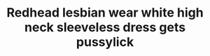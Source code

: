 ---
layout: post
title: Redhead lesbian wear white high neck sleeveless dress gets pussylick
duration: '06:08'
view: 265
rate: 2
video: 'https://flashservice.xvideos.com/embedframe/26399441'
category:
 - blonde
 - busty
 - cab
 - curvy
 - gorgeous
 - lesbian
 - outdoor
 - rough
 - stunning
tags: 
 - big-tits
priority: 0.9
changefreq: daily
---